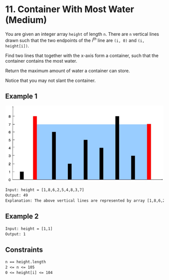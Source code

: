 # 11. Container With Most Water (Medium)

You are given an integer array `height` of length `n`. There are `n` vertical lines drawn such that the two endpoints of the $i^{th}$ line are `(i, 0)` and `(i, height[i])`.

Find two lines that together with the x-axis form a container, such that the container contains the most water.

Return the maximum amount of water a container can store.

Notice that you may not slant the container.

## Example 1

![q11_example1](./images/question_11.jpg)

```txt
Input: height = [1,8,6,2,5,4,8,3,7]
Output: 49
Explanation: The above vertical lines are represented by array [1,8,6,2,5,4,8,3,7]. In this case, the max area of water (blue section) the container can contain is 49.
```

## Example 2

```txt
Input: height = [1,1]
Output: 1
```

## Constraints

```txt
n == height.length
2 <= n <= 105
0 <= height[i] <= 104
```
